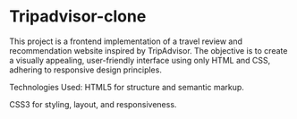 # Tripadvisor-clone

This project is a frontend implementation of a travel review and recommendation website inspired by TripAdvisor. The objective is to create a visually appealing, user-friendly interface using only HTML and CSS, adhering to responsive design principles.

Technologies Used:
HTML5 for structure and semantic markup.

CSS3 for styling, layout, and responsiveness.
